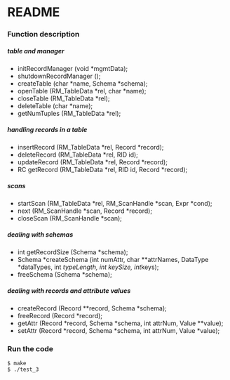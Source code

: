 # README #


### Function description ###
##### table and manager
* initRecordManager (void *mgmtData);
* shutdownRecordManager ();
* createTable (char *name, Schema *schema);
* openTable (RM_TableData *rel, char *name);
* closeTable (RM_TableData *rel);
* deleteTable (char *name);
* getNumTuples (RM_TableData *rel);
##### handling records in a table
* insertRecord (RM_TableData *rel, Record *record);
* deleteRecord (RM_TableData *rel, RID id);
* updateRecord (RM_TableData *rel, Record *record);
* RC getRecord (RM_TableData *rel, RID id, Record *record);
##### scans
* startScan (RM_TableData *rel, RM_ScanHandle *scan, Expr *cond);
* next (RM_ScanHandle *scan, Record *record);
* closeScan (RM_ScanHandle *scan);
##### dealing with schemas
* int getRecordSize (Schema *schema);
* Schema *createSchema (int numAttr, char **attrNames, DataType *dataTypes, int *typeLength, int keySize, int*keys);
* freeSchema (Schema *schema);
##### dealing with records and attribute values
* createRecord (Record **record, Schema *schema);
* freeRecord (Record *record);
* getAttr (Record *record, Schema *schema, int attrNum, Value **value);
* setAttr (Record *record, Schema *schema, int attrNum, Value *value);

### Run the code ###

    $ make
	$ ./test_3
	